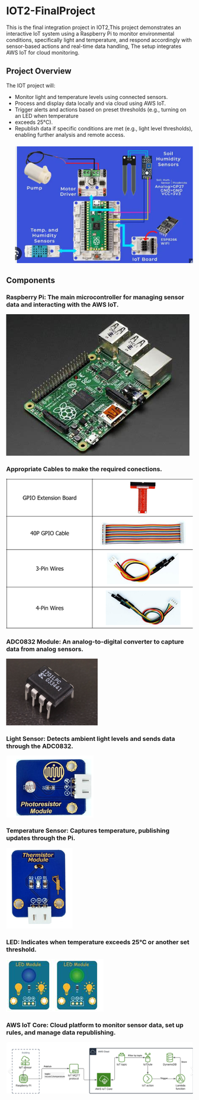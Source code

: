 # IOT2-FinalProject
This is the final integration project in IOT2,This project demonstrates an interactive IoT system using a Raspberry Pi to monitor environmental conditions, specifically light and temperature, and respond accordingly with sensor-based actions and real-time data handling, The setup integrates AWS IoT for cloud monitoring.

## Project Overview
The IOT project will:  
- Monitor light and temperature levels using connected sensors.
- Process and display data locally and via cloud using AWS IoT.
- Trigger alerts and actions based on preset thresholds (e.g., turning on an LED when temperature 
- exceeds 25°C).
- Republish data if specific conditions are met (e.g., light level thresholds), enabling further analysis and remote access.
  ### ![image](PICTURES/PROJECT.png)


## Components
### Raspberry Pi: The main microcontroller for managing sensor data and interacting with the AWS IoT.
![Alt text](PICTURES/PI.png)
### Appropriate Cables to make the required conections.
![Alt text](PICTURES/GPIOCABLES.png)
### ADC0832 Module: An analog-to-digital converter to capture data from analog sensors.
![Alt text](PICTURES/ADC0832.png)
### Light Sensor: Detects ambient light levels and sends data through the ADC0832.
![Alt text](PICTURES/PHOTORESISTOR.png)
### Temperature Sensor: Captures temperature, publishing updates through the Pi.
![Alt text](PICTURES/THERMISTOR.png)
### LED: Indicates when temperature exceeds 25°C or another set threshold.
![Alt text](PICTURES/LEDS.png)
### AWS IoT Core: Cloud platform to monitor sensor data, set up rules, and manage data republishing.
![Alt text](PICTURES/AWS.png)
